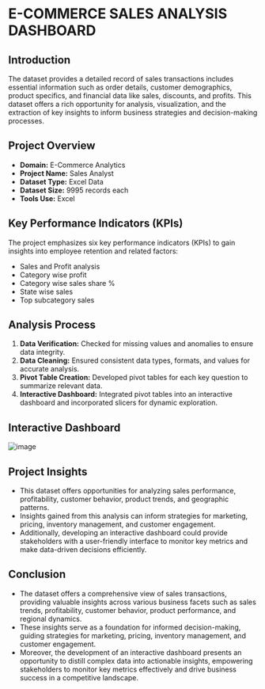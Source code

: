 # E-COMMERCE SALES ANALYSIS DASHBOARD
## Introduction
The dataset provides a detailed record of sales transactions includes essential information such as order details, customer demographics, product specifics, and financial data like sales, discounts, and profits. This dataset offers a rich opportunity for analysis, visualization, and the extraction of key insights to inform business strategies and decision-making processes.

## Project Overview
- **Domain:** E-Commerce Analytics
- **Project Name:** Sales Analyst
- **Dataset Type:** Excel Data
- **Dataset Size:** 9995 records each
- **Tools Use:** Excel

## Key Performance Indicators (KPIs)
The project emphasizes six key performance indicators (KPIs) to gain insights into employee retention and related factors:

- Sales and Profit analysis
- Category wise profit
- Category wise sales share %
- State wise sales
- Top subcategory sales

## Analysis Process

1. **Data Verification:** Checked for missing values and anomalies to ensure data integrity.
2. **Data Cleaning:** Ensured consistent data types, formats, and values for accurate analysis.
3. **Pivot Table Creation:** Developed pivot tables for each key question to summarize relevant data.
4. **Interactive Dashboard:** Integrated pivot tables into an interactive dashboard and incorporated slicers for dynamic exploration.

## Interactive Dashboard
![image](https://github.com/Harmanprits/ECOMMERCE-SALES-ANALYSIS-DASHBOARD/assets/142983120/15e91911-514e-4a33-93b2-807dc0225f55)

## Project Insights

- This dataset offers opportunities for analyzing sales performance, profitability, customer behavior, product trends, and geographic patterns.
- Insights gained from this analysis can inform strategies for marketing, pricing, inventory management, and customer engagement.
- Additionally, developing an interactive dashboard could provide stakeholders with a user-friendly interface to monitor key metrics and make data-driven decisions efficiently.

## Conclusion

- The dataset offers a comprehensive view of sales transactions, providing valuable insights across various business facets such as sales trends, profitability, customer behavior, product performance, and regional dynamics.
- These insights serve as a foundation for informed decision-making, guiding strategies for marketing, pricing, inventory management, and customer engagement.
- Moreover, the development of an interactive dashboard presents an opportunity to distill complex data into actionable insights, empowering stakeholders to monitor key metrics effectively and drive business success in a competitive landscape.
